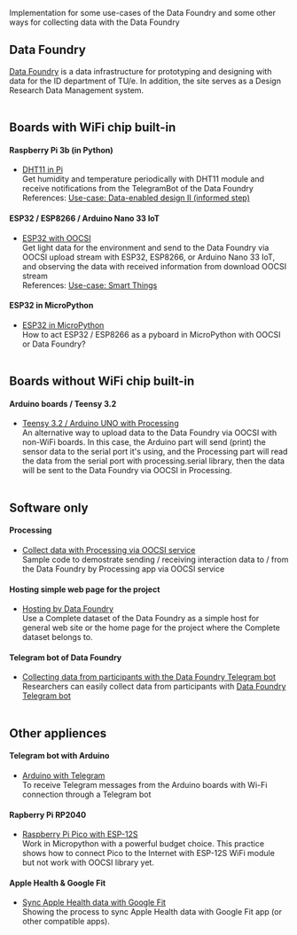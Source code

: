 Implementation for some use-cases of the Data Foundry and some other ways for collecting data with the Data Foundry
<br>

## Data Foundry
[Data Foundry](https://data.id.tue.nl) is a data infrastructure for prototyping and designing with data for the ID department of TU/e. In addition, the site serves as a Design Research Data Management system.
<br><br>

## Boards with WiFi chip built-in
#### **Raspberry Pi 3b (in Python)**

* [DHT11 in Pi](examples/DHT11_in_Pi/)<br>
	Get humidity and temperature periodically with DHT11 module and receive notifications from the TelegramBot of the Data Foundry<br>
	References: [Use-case: Data-enabled design II (informed step)](https://data.id.tue.nl/documentation/usecase-ded-2)


#### **ESP32 / ESP8266 / Arduino Nano 33 IoT**

* [ESP32 with OOCSI](examples/ESP_with_OOCSI)<br>
	Get light data for the environment and send to the Data Foundry via OOCSI upload stream with ESP32, ESP8266, or Arduino Nano 33 IoT, and observing the data with received information from download OOCSI stream<br>
	References: [Use-case: Smart Things](https://data.id.tue.nl/documentation/usecase-smart-things)


#### **ESP32 in MicroPython**

* [ESP32 in MicroPython](examples/ESP32_to_Pyboard)<br>
  How to act ESP32 / ESP8266 as a pyboard in MicroPython with OOCSI or Data Foundry?
<br><br>

## Boards without WiFi chip built-in
#### **Arduino boards / Teensy 3.2**

* [Teensy 3.2 / Arduino UNO with Processing](examples/Teensy_ArduinoUNO_with_Processing)<br>
	An alternative way to upload data to the Data Foundry via OOCSI with non-WiFi boards.
	In this case, the Arduino part will send (print) the sensor data to the serial port it's using, and the Processing part will read the data from the serial port with processing.serial library, then the data will be sent to the Data Foundry via OOCSI in Processing.
<br><br>

## Software only
#### **Processing** 

* [Collect data with Processing via OOCSI service](examples/Processing_with_OOCSI)<br>
	Sample code to demostrate sending / receiving interaction data to / from the Data Foundry by Processing app via OOCSI service


#### **Hosting simple web page for the project**
* [Hosting by Data Foundry](examples/WWW_host_by_DF)<br>
	Use a Complete dataset of the Data Foundry as a simple host for general web site or the home page for the project where the Complete dataset belongs to.


#### **Telegram bot of Data Foundry**
* [Collecting data from participants with the Data Foundry Telegram bot]()<br>
	Researchers can easily collect data from participants with [Data Foundry Telegram bot](https://t.me/datafoundrybot)
<br><br>

## Other appliences
#### **Telegram bot with Arduino**

* [Arduino with Telegram](examples/Arduino_with_Telegram)<br>
	To receive Telegram messages from the Arduino boards with Wi-Fi connection through a Telegram bot


#### **Rapberry Pi RP2040**

* [Raspberry Pi Pico with ESP-12S](examples/RPi-Pico_with_ESP-12S)<br>
	Work in Micropython with a powerful budget choice.
	This practice shows how to connect Pico to the Internet with ESP-12S WiFi module but not work with OOCSI library yet.


#### **Apple Health & Google Fit**

* [Sync Apple Health data with Google Fit](examples/Apple_to_GoogleFit/)<br>
	Showing the process to sync Apple Health data with Google Fit app (or other compatible apps).